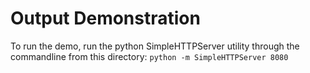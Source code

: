 Output Demonstration
====================

To run the demo, run the python SimpleHTTPServer utility through the commandline from this directory:
`python -m SimpleHTTPServer 8080`
